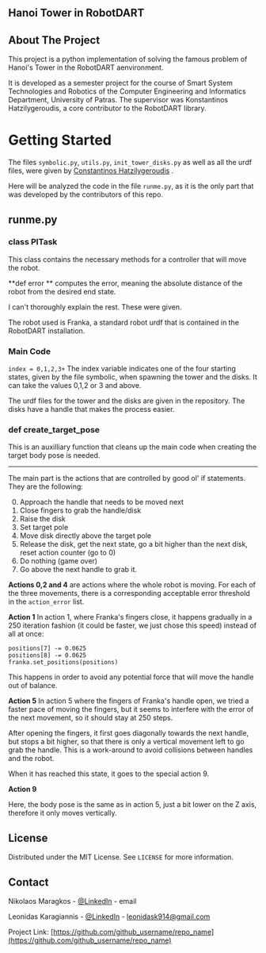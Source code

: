 <!-- PROJECT -->
## Hanoi Tower in RobotDART


<!-- ABOUT THE PROJECT -->
## About The Project

This project is a python implementation of solving the famous problem of Hanoi's Tower in the RobotDART aenvironment.

It is developed as a semester project for the course of Smart System Technologies and Robotics of the Computer Engineering and Informatics Department, University of Patras.
The supervisor was Konstantinos Hatzilygeroudis, a core contributor to the RobotDART library.



# Getting Started

The files `symbolic.py`, `utils.py`, `init_tower_disks.py` as well as all the urdf files, were given by [Constantinos Hatzilygeroudis](https://github.com/costashatz) . 

Here will be analyzed the code in the file `runme.py`, as it is the only part that was developed by the contributors of this repo.

## runme.py

### class PITask

This class contains the necessary methods for a controller that will move the robot.

**def error ** computes the error, meaning the absolute distance of the robot from the desired end state.

I can't thoroughly explain the rest. These were given. 


The robot used is Franka, a standard robot urdf that is contained in the RobotDART installation.

### Main Code


`index = 0,1,2,3+`
The index variable indicates one of the four starting states, given by the file symbolic, when spawning the tower and the disks. 
It can take the values 0,1,2 or 3 and above. 

The urdf files for the tower and the disks are given in the repository. 
The disks have a handle that makes the process easier. 

### def create_target_pose

This is an auxilliary function that cleans up the main code when creating the target body pose is needed. 
***

The main part is the actions that are controlled by good ol' if statements. They are the following: 

0. Approach the handle that needs to be moved next
1. Close fingers to grab the handle/disk
2. Raise the disk
3. Set target pole
4. Move disk directly above the target pole
5. Release the disk, get the next state, go a bit higher than the next disk, reset action counter (go to 0)
7. Do nothing (game over)
9. Go above the next handle to grab it.


**Actions 0,2 and 4** are actions where the whole robot is moving. For each of the three movements, there is a corresponding acceptable error threshold in the `action_error` list.

**Action 1**
In action 1, where Franka's fingers close, it happens gradually in a 250 iteration fashion (it could be faster, we just chose this speed) instead of all at once: 

```
positions[7] -= 0.0625
positions[8] -= 0.0625
franka.set_positions(positions)
```
This happens in order to avoid any potential force that will move the handle out of balance. 

**Action 5** 
In action 5 where the fingers of Franka's handle open, we tried a faster pace of moving the fingers, but it seems to interfere with the error of the next movement, so it should stay at 250 steps. 


After opening the fingers, it first goes diagonally towards the next handle, but stops a bit higher, so that there is only a vertical movement left to go grab the handle. This is a work-around to avoid collisions between handles and the robot. 

When it has reached this state, it goes to the special action 9. 

**Action 9**

Here, the body pose is the same as in action 5, just a bit lower on the Z axis, therefore it only moves vertically. 



<!-- LICENSE -->
## License

Distributed under the MIT License. See `LICENSE` for more information.



<!-- CONTACT -->
## Contact

Nikolaos Maragkos  - [@LinkedIn]() - email

Leonidas Karagiannis - [@LinkedIn](https://www.linkedin.com/in/leonidas-karagiannis-4304a8171/) - leonidask914@gmail.com

Project Link: [https://github.com/github_username/repo_name](https://github.com/github_username/repo_name)


